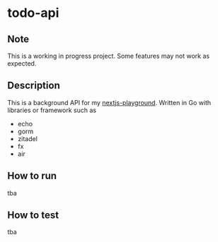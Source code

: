 # todo-api

## Note

This is a working in progress project.
Some features may not work as expected.

## Description

This is a background API for my [nextjs-playground](https://github.com/voice0726/nextjs-playground).
Written in Go with libraries or framework such as

- echo
- gorm
- zitadel
- fx
- air

## How to run

tba

## How to test

tba
